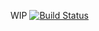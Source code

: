 WIP
[![Build Status](https://travis-ci.org/ronanduddy/scrubbish.svg?branch=master)](https://travis-ci.org/ronanduddy/scrubbish)
